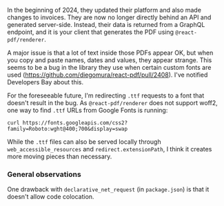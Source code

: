 In the beginning of 2024, they updated their platform and also made changes to invoices. They are now no longer
directly behind an API and generated server-side. Instead, their data is returned from a GraphQL endpoint, and
it is your client that generates the PDF using `@react-pdf/renderer`.

A major issue is that a lot of text inside those PDFs appear OK, but when you copy and paste names, dates and values,
they appear strange. This seems to be a bug in the library they use when certain custom fonts are used
(https://github.com/diegomura/react-pdf/pull/2408). I've notified Developers Bay about this.

For the foreseeable future, I'm redirecting `.ttf` requests to a font that doesn't result in the bug. As
`@react-pdf/renderer` does not support woff2, one way to find `.ttf` URLs from Google Fonts is running:

```
curl https://fonts.googleapis.com/css2?family=Roboto:wght@400;700&display=swap
```

While the `.ttf` files can also be served locally through `web_accessible_resources` and `redirect.extensionPath`, I think
it creates more moving pieces than necessary.

### General observations

One drawback with `declarative_net_request` (in `package.json`) is that it doesn't allow code colocation.
